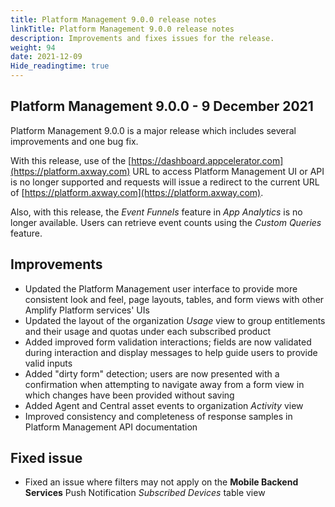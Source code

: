 ```yaml
---
title: Platform Management 9.0.0 release notes
linkTitle: Platform Management 9.0.0 release notes
description: Improvements and fixes issues for the release.
weight: 94
date: 2021-12-09
Hide_readingtime: true
---
```


## Platform Management 9.0.0 - 9 December 2021

Platform Management 9.0.0 is a major release which includes several improvements and one bug fix.

With this release, use of the [https://dashboard.appcelerator.com](https://platform.axway.com) URL to access Platform Management UI or API is no longer supported and requests will issue a redirect to the current URL of [https://platform.axway.com](https://platform.axway.com).

Also, with this release, the _Event Funnels_ feature in _App Analytics_ is no longer available. Users can retrieve event counts using the _Custom Queries_ feature.

## Improvements

* Updated the Platform Management user interface to provide more consistent look and feel, page layouts, tables, and form views with other Amplify Platform services' UIs
* Updated the layout of the organization _Usage_ view to group entitlements and their usage and quotas under each subscribed product
* Added improved form validation interactions; fields are now validated during interaction and display messages to help guide users to provide valid inputs
* Added "dirty form" detection; users are now presented with a confirmation when attempting to navigate away from a form view in which changes have been provided without saving
* Added Agent and Central asset events to organization _Activity_ view
* Improved consistency and completeness of response samples in Platform Management API documentation

## Fixed issue

* Fixed an issue where filters may not apply on the **Mobile Backend Services** Push Notification _Subscribed Devices_ table view
